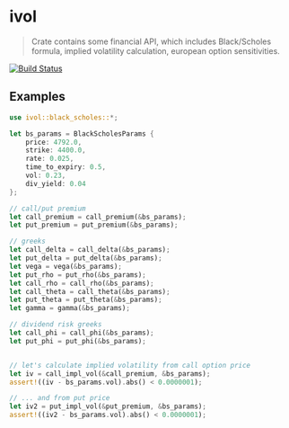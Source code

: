 # ivol

> Crate contains some financial API, which includes Black/Scholes formula, implied volatility calculation, european option sensitivities.

[![Build Status](https://app.travis-ci.com/maksim07/ivol.svg?branch=master)](https://app.travis-ci.com/maksim07/ivol)

## Examples

```rust
use ivol::black_scholes::*;

let bs_params = BlackScholesParams {
    price: 4792.0,
    strike: 4400.0,
    rate: 0.025,
    time_to_expiry: 0.5,
    vol: 0.23,
    div_yield: 0.04
};

// call/put premium
let call_premium = call_premium(&bs_params);
let put_premium = put_premium(&bs_params);

// greeks
let call_delta = call_delta(&bs_params);
let put_delta = put_delta(&bs_params);
let vega = vega(&bs_params);
let put_rho = put_rho(&bs_params);
let call_rho = call_rho(&bs_params);
let call_theta = call_theta(&bs_params);
let put_theta = put_theta(&bs_params);
let gamma = gamma(&bs_params);

// dividend risk greeks
let call_phi = call_phi(&bs_params);
let put_phi = put_phi(&bs_params);


// let's calculate implied volatility from call option price
let iv = call_impl_vol(&call_premium, &bs_params);
assert!((iv - bs_params.vol).abs() < 0.0000001);

// ... and from put price
let iv2 = put_impl_vol(&put_premium, &bs_params);
assert!((iv2 - bs_params.vol).abs() < 0.0000001);
```
